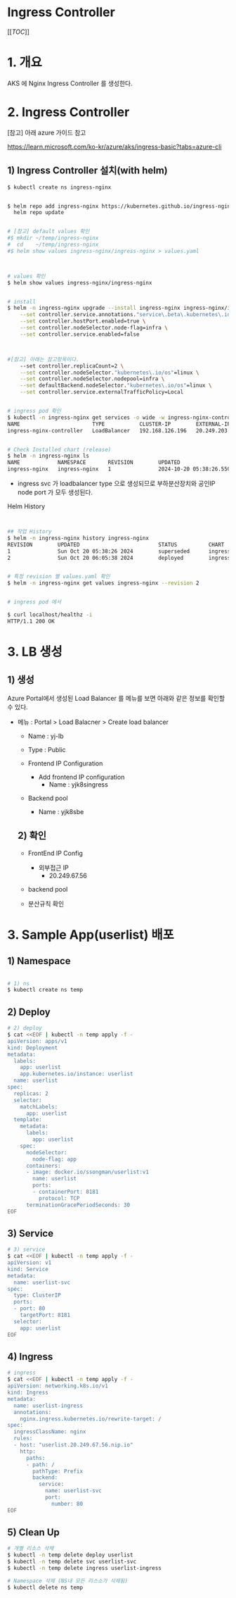 # Ingress Controller





[[_TOC_]]



# 1. 개요

AKS 에 Nginx Ingress Controller 를 생성한다.



# 2. Ingress Controller



[참고] 아래 azure  가이드 참고

https://learn.microsoft.com/ko-kr/azure/aks/ingress-basic?tabs=azure-cli



## 1) Ingress Controller 설치(with helm)



```sh
$ kubectl create ns ingress-nginx


$ helm repo add ingress-nginx https://kubernetes.github.io/ingress-nginx
  helm repo update


# [참고] default values 확인
#$ mkdir ~/temp/ingress-nginx
#  cd    ~/temp/ingress-nginx
#$ helm show values ingress-nginx/ingress-nginx > values.yaml



# values 확인
$ helm show values ingress-nginx/ingress-nginx


# install
$ helm -n ingress-nginx upgrade --install ingress-nginx ingress-nginx/ingress-nginx \
    --set controller.service.annotations."service\.beta\.kubernetes\.io/azure-load-balancer-health-probe-request-path"=/healthz \
    --set controller.hostPort.enabled=true \
    --set controller.nodeSelector.node-flag=infra \
    --set controller.service.enabled=false



#[참고] 아래는 참고항목이다.
    --set controller.replicaCount=2 \
    --set controller.nodeSelector."kubernetes\.io/os"=linux \
    --set controller.nodeSelector.nodepool=infra \
    --set defaultBackend.nodeSelector."kubernetes\.io/os"=linux \
    --set controller.service.externalTrafficPolicy=Local


# ingress pod 확인
$ kubectl -n ingress-nginx get services -o wide -w ingress-nginx-controller
NAME                       TYPE           CLUSTER-IP        EXTERNAL-IP     PORT(S)                      AGE   SELECTOR
ingress-nginx-controller   LoadBalancer   192.168.126.196   20.249.203.31   80:31139/TCP,443:30459/TCP   34s   app.kubernetes.io/component=controller,app.kubernetes.io/instance=ingress-nginx,app.kubernetes.io/name=ingress-nginx


# Check Installed chart (release)
$ helm -n ingress-nginx ls
NAME            NAMESPACE       REVISION        UPDATED                                 STATUS          CHART                   APP VERSION
ingress-nginx   ingress-nginx   1               2024-10-20 05:38:26.550797611 +0000 UTC deployed        ingress-nginx-4.11.3    1.11.3

```

* ingress svc 가 loadbalancer type 으로 생성되므로 부하분산장치와 공인IP node port 가 모두 생성된다.



Helm History

```sh


## 작업 History
$ helm -n ingress-nginx history ingress-nginx
REVISION        UPDATED                         STATUS          CHART                   APP VERSION     DESCRIPTION
1               Sun Oct 20 05:38:26 2024        superseded      ingress-nginx-4.11.3    1.11.3          Install complete
2               Sun Oct 20 06:05:38 2024        deployed        ingress-nginx-4.11.3    1.11.3          Upgrade complete


# 특정 revision 별 values.yaml 확인
$ helm -n ingress-nginx get values ingress-nginx --revision 2

```





```sh

# ingress pod 에서

$ curl localhost/healthz -i
HTTP/1.1 200 OK

```



# 3. LB 생성 

## 1) 생성

Azure Portal에서 생성된 Load Balancer 를 메뉴를 보면 아래와 같은 정보를 확인할 수 있다.

* 메뉴 : Portal > Load Balacner > Create load balancer 
  * Name : yj-lb
  
  * Type : Public
  
  * Frontend IP Configuration
    * Add frontend IP configuration
      * Name : yjk8singress
  
  * Backend pool
    * Name : yjk8sbe
  
  
  
  
  
  
  
  
  ## 2) 확인
  
  * FrontEnd IP Config
    * 외부접근 IP
      * 20.249.67.56
  
  * backend pool
  * 분산규칙 확인





# 3. Sample App(userlist) 배포



## 1) Namespace

```sh

# 1) ns
$ kubectl create ns temp

```



## 2) Deploy

```sh
# 2) deploy
$ cat <<EOF | kubectl -n temp apply -f -
apiVersion: apps/v1
kind: Deployment
metadata:
  labels:
    app: userlist
    app.kubernetes.io/instance: userlist
  name: userlist
spec:
  replicas: 2
  selector:
    matchLabels:
      app: userlist
  template:
    metadata:
      labels:
        app: userlist
    spec:
      nodeSelector:
        node-flag: app
      containers:
      - image: docker.io/ssongman/userlist:v1
        name: userlist
        ports:
        - containerPort: 8181
          protocol: TCP
      terminationGracePeriodSeconds: 30
EOF


```



## 3) Service

```sh
# 3) service
$ cat <<EOF | kubectl -n temp apply -f -
apiVersion: v1
kind: Service
metadata:
  name: userlist-svc
spec:
  type: ClusterIP
  ports:
  - port: 80
    targetPort: 8181
  selector:
    app: userlist
EOF

```



## 4) Ingress 

```sh
# ingress
$ cat <<EOF | kubectl -n temp apply -f -
apiVersion: networking.k8s.io/v1
kind: Ingress
metadata:
  name: userlist-ingress
  annotations:
    nginx.ingress.kubernetes.io/rewrite-target: /
spec:
  ingressClassName: nginx
  rules:
  - host: "userlist.20.249.67.56.nip.io"
    http:
      paths:
      - path: /
        pathType: Prefix
        backend:
          service:
            name: userlist-svc
            port:
              number: 80
EOF

```



## 5) Clean Up

```sh
# 개별 리소스 삭제
$ kubectl -n temp delete deploy userlist
$ kubectl -n temp delete svc userlist-svc
$ kubectl -n temp delete ingress userlist-ingress

# Namespace 삭제 (NS내 모든 리스소가 삭제됨)
$ kubectl delete ns temp

```







